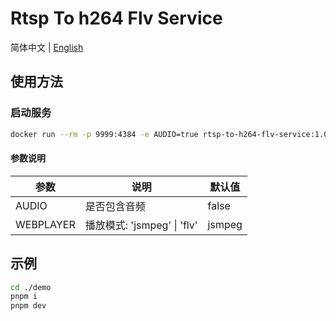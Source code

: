 # Rtsp To h264 Flv Service

简体中文 | [English](./README.md)

## 使用方法

### 启动服务

```bash
docker run --rm -p 9999:4384 -e AUDIO=true rtsp-to-h264-flv-service:1.0.0
```

#### 参数说明

| 参数        | 说明                      | 默认值    |
|-----------|-------------------------|--------|
| AUDIO     | 是否包含音频                  | false  |
| WEBPLAYER | 播放模式: 'jsmpeg' \| 'flv' | jsmpeg |

## 示例

```bash
cd ./demo
pnpm i
pnpm dev
```
